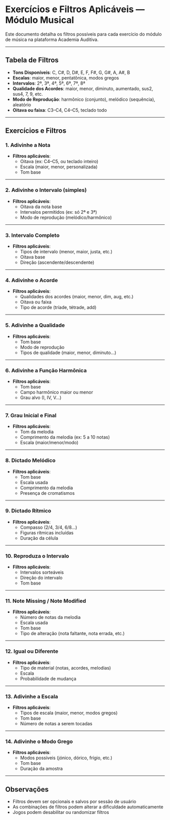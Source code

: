 
# Exercícios e Filtros Aplicáveis — Módulo Musical

Este documento detalha os filtros possíveis para cada exercício do módulo de música na plataforma Academia Auditiva.

---

## Tabela de Filtros

- **Tons Disponíveis**: C, C#, D, D#, E, F, F#, G, G#, A, A#, B
- **Escalas**: maior, menor, pentatônica, modos gregos
- **Intervalos**: 2ª, 3ª, 4ª, 5ª, 6ª, 7ª, 8ª
- **Qualidade dos Acordes**: maior, menor, diminuto, aumentado, sus2, sus4, 7, 9, etc.
- **Modo de Reprodução**: harmônico (conjunto), melódico (sequência), aleatório
- **Oitava ou faixa**: C3–C4, C4–C5, teclado todo

---

## Exercícios e Filtros

### 1. Adivinhe a Nota
- **Filtros aplicáveis**:
  - Oitava (ex: C4–C5, ou teclado inteiro)
  - Escala (maior, menor, personalizada)
  - Tom base

---

### 2. Adivinhe o Intervalo (simples)
- **Filtros aplicáveis**:
  - Oitava da nota base
  - Intervalos permitidos (ex: só 2ª e 3ª)
  - Modo de reprodução (melódico/harmônico)

---

### 3. Intervalo Completo
- **Filtros aplicáveis**:
  - Tipos de intervalo (menor, maior, justa, etc.)
  - Oitava base
  - Direção (ascendente/descendente)

---

### 4. Adivinhe o Acorde
- **Filtros aplicáveis**:
  - Qualidades dos acordes (maior, menor, dim, aug, etc.)
  - Oitava ou faixa
  - Tipo de acorde (tríade, tétrade, add)

---

### 5. Adivinhe a Qualidade
- **Filtros aplicáveis**:
  - Tom base
  - Modo de reprodução
  - Tipos de qualidade (maior, menor, diminuto...)

---

### 6. Adivinhe a Função Harmônica
- **Filtros aplicáveis**:
  - Tom base
  - Campo harmônico maior ou menor
  - Grau alvo (I, IV, V…)

---

### 7. Grau Inicial e Final
- **Filtros aplicáveis**:
  - Tom da melodia
  - Comprimento da melodia (ex: 5 a 10 notas)
  - Escala (maior/menor/modo)

---

### 8. Dictado Melódico
- **Filtros aplicáveis**:
  - Tom base
  - Escala usada
  - Comprimento da melodia
  - Presença de cromatismos

---

### 9. Dictado Rítmico
- **Filtros aplicáveis**:
  - Compasso (2/4, 3/4, 6/8…)
  - Figuras rítmicas incluídas
  - Duração da célula

---

### 10. Reproduza o Intervalo
- **Filtros aplicáveis**:
  - Intervalos sorteáveis
  - Direção do intervalo
  - Tom base

---

### 11. Note Missing / Note Modified
- **Filtros aplicáveis**:
  - Número de notas da melodia
  - Escala usada
  - Tom base
  - Tipo de alteração (nota faltante, nota errada, etc.)

---

### 12. Igual ou Diferente
- **Filtros aplicáveis**:
  - Tipo de material (notas, acordes, melodias)
  - Escala
  - Probabilidade de mudança

---

### 13. Adivinhe a Escala
- **Filtros aplicáveis**:
  - Tipos de escala (maior, menor, modos gregos)
  - Tom base
  - Número de notas a serem tocadas

---

### 14. Adivinhe o Modo Grego
- **Filtros aplicáveis**:
  - Modos possíveis (jónico, dórico, frígio, etc.)
  - Tom base
  - Duração da amostra

---

## Observações

- Filtros devem ser opcionais e salvos por sessão de usuário
- As combinações de filtros podem alterar a dificuldade automaticamente
- Jogos podem desabilitar ou randomizar filtros
